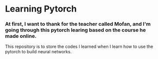 # Learning Pytorch
### At first, I want to thank for the teacher called Mofan, and I'm going through this pytorch learing based on the course he made online.

This repository is to store the codes I learned when I learn how to use the pytorch to build neural networks.
